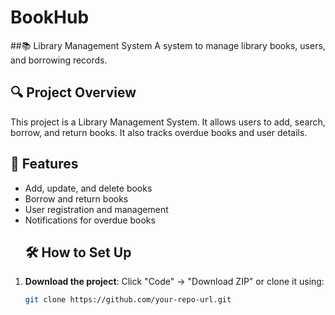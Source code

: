 # BookHub
##📚 Library Management System
A system to manage library books, users, and borrowing records.
## 🔍 Project Overview
This project is a Library Management System. It allows users to add, search, borrow, and return books. It also tracks overdue books and user details.
## 🚀 Features
- Add, update, and delete books  
- Borrow and return books  
- User registration and management  
- Notifications for overdue books
  ## 🛠️ How to Set Up
1. **Download the project**: Click "Code" → "Download ZIP" or clone it using:  
   ```bash
   git clone https://github.com/your-repo-url.git

